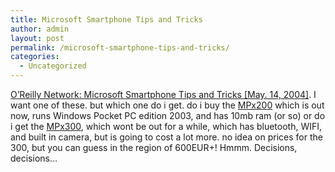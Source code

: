 ```yaml
---
title: Microsoft Smartphone Tips and Tricks
author: admin
layout: post
permalink: /microsoft-smartphone-tips-and-tricks/
categories:
  - Uncategorized
---
```

[O&#8217;Reilly Network: Microsoft Smartphone Tips and Tricks [May. 14, 2004]][1]. I want one of these. but which one do i get. do i buy the [MPx200][2] which is out now, runs Windows Pocket PC edition 2003, and has 10mb ram (or so) or do i get the [MPx300][3], which wont be out for a while, which has bluetooth, WIFI, and built in camera, but is going to cost a lot more. no idea on prices for the 300, but you can guess in the region of 600EUR+! Hmmm. Decisions, decisions&#8230;

 [1]: http://www.oreillynet.com/pub/a/wireless/2004/05/14/smartphone_tips.html
 [2]: http://www.expansys.ie/product.asp?code=107705
 [3]: http://www.expansys.ie/product.asp?code=MPX300